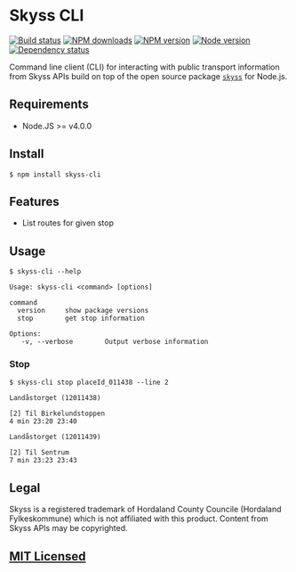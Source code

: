 # Skyss CLI

[![Build status](https://img.shields.io/wercker/ci/567f216a1e29124443152a2e.svg "Build status")](https://app.wercker.com/project/bykey/2e67fadd89cd086636c37bdfccdb0e96)
[![NPM downloads](https://img.shields.io/npm/dm/skyss-cli.svg "NPM downloads")](https://www.npmjs.com/package/skyss-cli)
[![NPM version](https://img.shields.io/npm/v/skyss-cli.svg "NPM version")](https://www.npmjs.com/package/skyss-cli)
[![Node version](https://img.shields.io/node/v/skyss-cli.svg "Node version")](https://www.npmjs.com/package/skyss-cli)
[![Dependency status](https://img.shields.io/david/Starefossen/skyss-cli.svg "Dependency status")](https://david-dm.org/Starefossen/skyss-cli)

Command line client (CLI) for interacting with public transport information
from Skyss APIs build on top of the open source package
[`skyss`](https://github.com/Starefossen/node-skyss) for Node.js.

## Requirements

* Node.JS >= v4.0.0

## Install

```console
$ npm install skyss-cli
```

## Features

* List routes for given stop

## Usage

```console
$ skyss-cli --help

Usage: skyss-cli <command> [options]

command
  version     show package versions
  stop        get stop information

Options:
   -v, --verbose        Output verbose information
```

### Stop

```console
$ skyss-cli stop placeId_011438 --line 2

Landåstorget (12011438)

[2] Til Birkelundstoppen
4 min 23:20 23:40

Landåstorget (12011439)

[2] Til Sentrum
7 min 23:23 23:43
```

## Legal

Skyss is a registered trademark of Hordaland County Councile (Hordaland
Fylkeskommune) which is not affiliated with this product. Content from Skyss
APIs may be copyrighted.

## [MIT Licensed](https://github.com/Starefossen/skyss-cli/blob/master/LICENSE)
